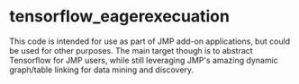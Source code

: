 # tensorflow_eagerexecuation
This code is intended for use as part of JMP add-on applications, but could be used for other purposes.  The main target though is to abstract Tensorflow for JMP users, while still leveraging JMP's amazing dynamic graph/table linking for data mining and discovery.
